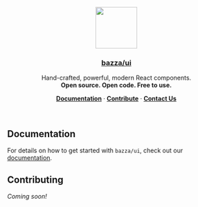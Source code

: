 <p align="center">
  <a href="https://vercel.com">
    <img src="https://github.com/kianbazza/ui/blob/main/assets/images/bazza:ui-v3-color.png?raw=true" height="96" width="96">
    <h3 align="center">bazza/ui</h3>
  </a>
</p>

<p align="center">
  Hand-crafted, powerful, modern React components.
  <br />
  <b>Open source. Open code. Free to use.</b>
</p>

<p align="center">
  <a href="https://ui.bazza.dev/docs"><strong>Documentation</strong></a> ·
  <a href="https://ui.bazza.dev/contribute"><strong>Contribute</strong></a> ·
  <a href="https://ui.bazza.dev/contact"><strong>Contact Us</strong></a>
</p>
<br/>

## Documentation

For details on how to get started with `bazza/ui`, check out our [documentation](https://ui.bazza.dev/docs).

## Contributing

*Coming soon!*
